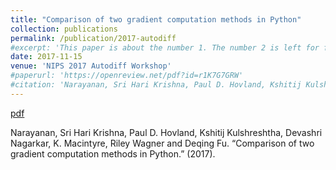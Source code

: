 ```yaml
---
title: "Comparison of two gradient computation methods in Python"
collection: publications
permalink: /publication/2017-autodiff
#excerpt: 'This paper is about the number 1. The number 2 is left for future work.'
date: 2017-11-15
venue: 'NIPS 2017 Autodiff Workshop'
#paperurl: 'https://openreview.net/pdf?id=r1K7G7GRW'
#citation: 'Narayanan, Sri Hari Krishna, Paul D. Hovland, Kshitij Kulshreshtha, Devashri Nagarkar, K. Macintyre, Riley Wagner and Deqing Fu. “Comparison of two gradient computation methods in Python.” (2017).'
---
```


[pdf](https://openreview.net/pdf?id=r1K7G7GRW)

Narayanan, Sri Hari Krishna, Paul D. Hovland, Kshitij Kulshreshtha, Devashri Nagarkar, K. Macintyre, Riley Wagner and Deqing Fu. “Comparison of two gradient computation methods in Python.” (2017).